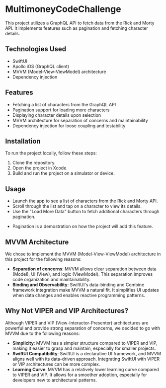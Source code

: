 # MultimoneyCodeChallenge

This project utilizes a GraphQL API to fetch data from the Rick and Morty API. It implements features such as pagination and fetching character details.

## Technologies Used

- SwiftUI
- Apollo iOS (GraphQL client)
- MVVM (Model-View-ViewModel) architecture
- Dependency injection

## Features

- Fetching a list of characters from the GraphQL API
- Pagination support for loading more characters
- Displaying character details upon selection
- MVVM architecture for separation of concerns and maintainability
- Dependency injection for loose coupling and testability

## Installation

To run the project locally, follow these steps:

1. Clone the repository.
2. Open the project in Xcode.
3. Build and run the project on a simulator or device.

## Usage

- Launch the app to see a list of characters from the Rick and Morty API.
- Scroll through the list and tap on a character to view its details.
- Use the "Load More Data" button to fetch additional characters through pagination.
* Pagination is a demostration on how the project will add this feature.

## MVVM Architecture

We chose to implement the MVVM (Model-View-ViewModel) architecture in this project for the following reasons:

- **Separation of concerns**: MVVM allows clear separation between data (Model), UI (View), and logic (ViewModel). This separation improves code organization and maintainability.
- **Binding and Observability**: SwiftUI's data-binding and Combine framework integration make MVVM a natural fit. It simplifies UI updates when data changes and enables reactive programming patterns.

## Why Not VIPER and VIP Architectures?

Although VIPER and VIP (View-Interactor-Presenter) architectures are powerful and provide strong separation of concerns, we decided to go with MVVM due to the following reasons:

- **Simplicity**: MVVM has a simpler structure compared to VIPER and VIP, making it easier to grasp and maintain, especially for smaller projects.
- **SwiftUI Compatibility**: SwiftUI is a declarative UI framework, and MVVM aligns well with its data-driven approach. Integrating SwiftUI with VIPER or VIP architectures can be more complex.
- **Learning Curve**: MVVM has a relatively lower learning curve compared to VIPER and VIP. It allows for a smoother adoption, especially for developers new to architectural patterns.
